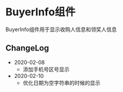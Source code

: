 # BuyerInfo组件

BuyerInfo组件用于显示收购人信息和领奖人信息

## ChangeLog
- 2020-02-08
  - 添加手机号区号显示
- 2020-02-10
  - 优化日期为空字符串的时候的显示